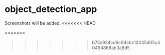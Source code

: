 # object_detection_app

Screenshots will be added.
<<<<<<< HEAD

=======
>>>>>>> b75c924cd6c94cbc12445d05c40494868ab3a8d5

